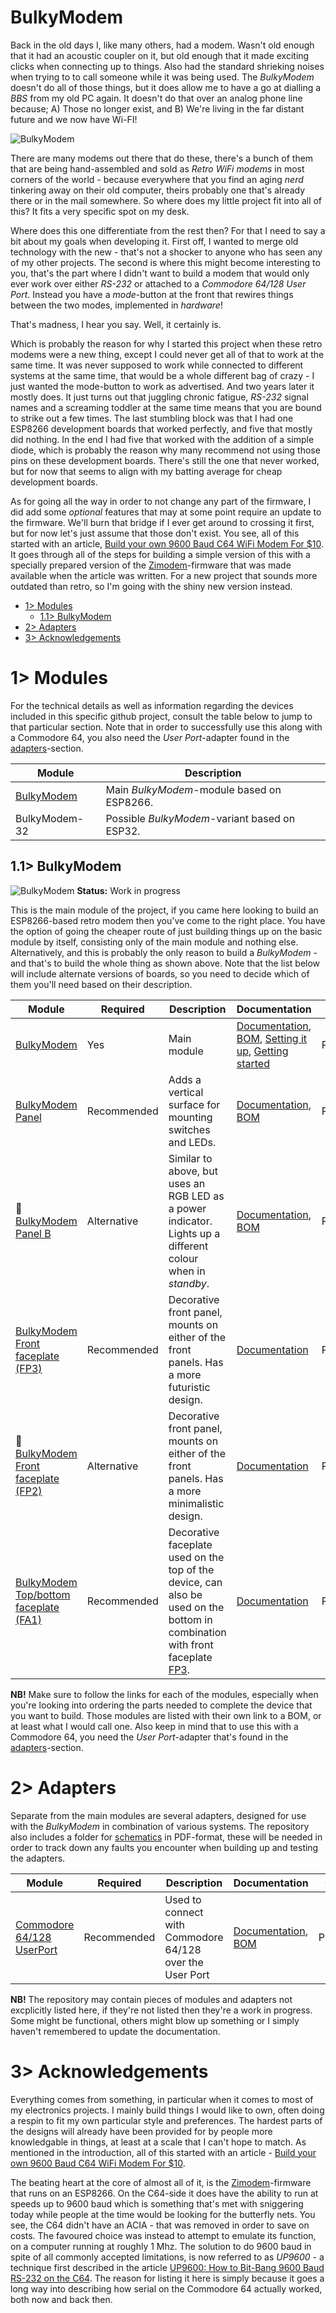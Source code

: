 # BulkyModem
Back in the old days I, like many others, had a modem. Wasn't old enough that it had an acoustic coupler on it, but old enough that it made exciting clicks when connecting up to things. Also had the standard shrieking noises when trying to to call someone while it was being used. The *BulkyModem* doesn't do all of those things, but it does allow me to have a go at dialling a *BBS* from my old PC again. It doesn't do that over an analog phone line because; A) Those no longer exist, and B) We're living in the far distant future and we now have Wi-FI!

![BulkyModem](https://raw.githubusercontent.com/tebl/BulkyModem/main/gallery/20240628_021238.jpg)

There are many modems out there that do these, there's a bunch of them that are being hand-assembled and sold as *Retro WiFi modems* in most corners of the world - because everywhere that you find an aging *nerd* tinkering away on their old computer, theirs probably one that's already there or in the mail somewhere. So where does my little project fit into all of this? It fits a very specific spot on my desk.

Where does this one differentiate from the rest then? For that I need to say a bit about my goals when developing it. First off, I wanted to merge old technology with the new - that's not a shocker to anyone who has seen any of my other projects. The second is where this might become interesting to you, that's the part where I didn't want to build a modem that would only ever work over either *RS-232* or attached to a *Commodore 64/128 User Port*. Instead you have a *mode*-button at the front that rewires things between the two modes, implemented in *hardware*!

That's madness, I hear you say. Well, it certainly is.

Which is probably the reason for why I started this project when these retro modems were a new thing, except I could never get all of that to work at the same time. It was never supposed to work while connected to different systems at the same time, that would be a whole different bag of crazy - I just wanted the mode-button to work as advertised. And two years later it mostly does. It just turns out that juggling chronic fatigue, *RS-232* signal names and a screaming toddler at the same time means that you are bound to strike out a few times. The last stumbling block was that I had one ESP8266 development boards that worked perfectly, and five that mostly did nothing. In the end I had five that worked with the addition of a simple diode, which is probably the reason why many recommend not using those pins on these development boards. There's still the one that never worked, but for now that seems to align with my batting average for cheap development boards.  

As for going all the way in order to not change any part of the firmware, I did add some *optional* features that may at some point require an update to the firmware. We'll burn that bridge if I ever get around to crossing it first, but for now let's just assume that those don't exist. You see, all of this started with an article, [Build your own 9600 Baud C64 WiFi Modem For $10](https://1200baud.wordpress.com/2017/03/04/build-your-own-9600-baud-c64-wifi-modem-for-20/). It goes through all of the steps for building a simple version of this with a specially prepared version of the [Zimodem](https://github.com/bozimmerman/Zimodem)-firmware that was made available when the article was written. For a new project that sounds more outdated than retro, so I'm going with the shiny new version instead.

- [1> Modules](#1-modules)
  - [1.1> BulkyModem](#11-bulkymodem)
- [2> Adapters](#2-adapters)
- [3> Acknowledgements](#3-acknowledgements)


# 1> Modules
For the technical details as well as information regarding the devices included in this specific github project, consult the table below to jump to that particular section. Note that in order to successfully use this along with a Commodore 64, you also need the *User Port*-adapter found in the [adapters](#2-adapters)-section.

| Module                            | Description                                      |
| --------------------------------- | ------------------------------------------------ | 
| [BulkyModem](#11-bulkymodem)      | Main *BulkyModem*-module based on ESP8266.
| BulkyModem-32                     | Possible *BulkyModem*-variant based on ESP32.

## 1.1> BulkyModem
![BulkyModem](https://raw.githubusercontent.com/tebl/BulkyModem/main/gallery/20240531_021749.jpg)
**Status:** Work in progress

This is the main module of the project, if you came here looking to build an ESP8266-based retro modem then you've come to the right place. You have the option of going the cheaper route of just building things up on the basic module by itself, consisting only of the main module and nothing else. Alternatively, and this is probably the only reason to build a *BulkyModem* - and that's to build the whole thing as shown above. Note that the list below will include alternate versions of boards, so you need to decide which of them you'll need based on their description.

| Module                 | Required    | Description                        | Documentation                      | Order      |
| ---------------------- | ----------- | ---------------------------------- | ---------------------------------- | ---------- |
| [BulkyModem](https://github.com/tebl/BulkyModem/tree/main/BulkyModem%20Module) | Yes | Main module | [Documentation](https://github.com/tebl/BulkyModem/tree/main/BulkyModem%20Module), [BOM](https://github.com/tebl/BulkyModem/tree/main/BulkyModem%20Module/README.md#3-bom), [Setting it up](https://github.com/tebl/BulkyModem/blob/main/documentation/setting_it_up.md), [Getting started](https://github.com/tebl/BulkyModem/blob/main/documentation/getting_started.md) | PCBWay
| [BulkyModem Panel](https://github.com/tebl/BulkyModem/tree/main/BulkyModem%20Module%20Panel) | Recommended | Adds a vertical surface for mounting switches and LEDs. | [Documentation](https://github.com/tebl/BulkyModem/tree/main/BulkyModem%20Module%20Panel), [BOM](https://github.com/tebl/BulkyModem/tree/main/BulkyModem%20Module%20Panel/README.md#3-bom) | PCBWay
| :repeat_one: [BulkyModem Panel B](https://github.com/tebl/BulkyModem/tree/main/BulkyModem%20Module%20Panel%20B) | Alternative | Similar to above, but uses an RGB LED as a power indicator. Lights up a different colour when in *standby*. | [Documentation](https://github.com/tebl/BulkyModem/tree/main/BulkyModem%20Module%20Panel%20B), [BOM](https://github.com/tebl/BulkyModem/tree/main/BulkyModem%20Module%20Panel%20B/README.md#3-bom) | PCBWay
| [BulkyModem Front faceplate (FP3)](https://github.com/tebl/BulkyModem/tree/main/faceplates/BulkyModem%20FP2) | Recommended | Decorative front panel, mounts on either of the front panels. Has a more futuristic design. | [Documentation](https://github.com/tebl/BulkyModem/tree/main/faceplates/BulkyModem%20FP3) | PCBWay
| :repeat_one: [BulkyModem Front faceplate (FP2)](https://github.com/tebl/BulkyModem/tree/main/faceplates/BulkyModem%20FP2) | Alternative | Decorative front panel, mounts on either of the front panels. Has a more minimalistic design. | [Documentation](https://github.com/tebl/BulkyModem/tree/main/faceplates/BulkyModem%20FP2) | PCBWay
| [BulkyModem Top/bottom faceplate (FA1)](https://github.com/tebl/BulkyModem/tree/main/faceplates/BulkyModem%20FA1) | Recommended | Decorative faceplate used on the top of the device, can also be used on the bottom in combination with front faceplate [FP3](https://github.com/tebl/BulkyModem/tree/main/faceplates/BulkyModem%20FP3). | [Documentation](https://github.com/tebl/BulkyModem/tree/main/faceplates/BulkyModem%20FA1) | PCBWay

**NB!** Make sure to follow the links for each of the modules, especially when you're looking into ordering the parts needed to complete the device that you want to build. Those modules are listed with their own link to a BOM, or at least what I would call one. Also keep in mind that to use this with a Commodore 64, you need the *User Port*-adapter that's found in the [adapters](#2-adapters)-section.

# 2> Adapters
Separate from the main modules are several adapters, designed for use with the *BulkyModem* in combination of various systems. The repository also includes a folder for [schematics](https://github.com/tebl/BulkyModem/tree/main/documentation/schematic) in PDF-format, these will be needed in order to track down any faults you encounter when building up and testing the adapters.

| Module                 | Required    | Description                        | Documentation                      | Order      |
| ---------------------- | ----------- | ---------------------------------- | ---------------------------------- | ---------- |
| [Commodore 64/128 UserPort](https://github.com/tebl/BulkyModem/tree/main/BulkyModem%20UserPort%20Adapter) | Recommended | Used to connect with Commodore 64/128 over the User Port | [Documentation](https://github.com/tebl/BulkyModem/tree/main/BulkyModem%20UserPort%20Adapter), [BOM](https://github.com/tebl/BulkyModem/tree/main/BulkyModem%20UserPort%20Adapter#3-bom) | PCBWay

**NB!** The repository may contain pieces of modules and adapters not excplicitly listed here, if they're not listed then they're a work in progress. Some might be functional, others might blow up something or I simply haven't remembered to update the documentation.


# 3> Acknowledgements
Everything comes from something, in particular when it comes to most of my electronics projects. I mainly build things I would like to own, often doing a respin to fit my own particular style and preferences. The hardest parts of the designs will already have been provided for by people more knowledgable in things, at least at a scale that I can't hope to match. As mentioned in the introduction, all of this started with an article - [Build your own 9600 Baud C64 WiFi Modem For $10](https://1200baud.wordpress.com/2017/03/04/build-your-own-9600-baud-c64-wifi-modem-for-20/). 

The beating heart at the core of almost all of it, is the [Zimodem](https://github.com/bozimmerman/Zimodem)-firmware that runs on an ESP8266. On the C64-side it does have the ability to run at speeds up to 9600 baud which is something that's met with sniggering today while people at the time would be looking for the butterfly nets. You see, the C64 didn't have an ACIA - that was removed in order to save on costs. The favoured choice was instead to attempt to emulate its function, on a computer running at roughly 1 Mhz. The solution to do 9600 baud in spite of all commonly accepted limitations, is now referred to as *UP9600* - a technique first described in the article [UP9600: How to Bit-Bang 9600 Baud RS-232 on the C64](https://www.pagetable.com/?p=1656). The reason for listing it here is simply because it goes a long way into describing how serial on the Commodore 64 actually worked, both now and back then.
